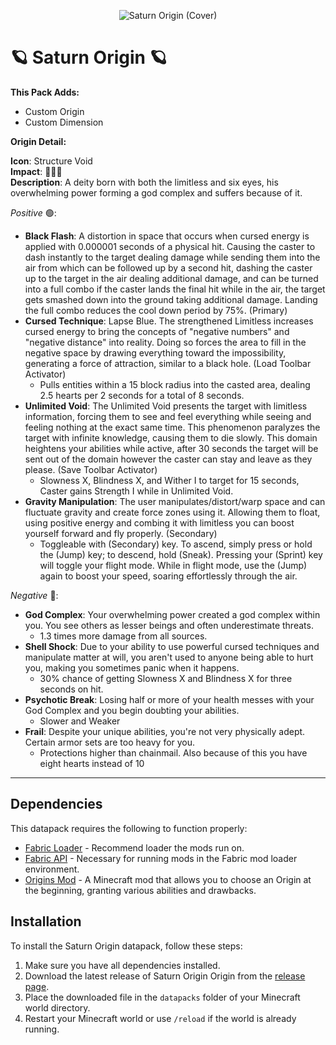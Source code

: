 <p align="center">
  <img src="https://raw.githubusercontent.com/0vergrown/Saturn-Origin/heads/main/pack.png" alt="Saturn Origin (Cover)"/>
</p>

# 🪐 Saturn Origin 🪐

**This Pack Adds:**
- Custom Origin
- Custom Dimension

**Origin Detail:**

**Icon**: Structure Void\
**Impact**: 🔴🔴🔴\
**Description**: A deity born with both the limitless and six eyes, his overwhelming power forming a god complex and suffers because of it.

*Positive* 🟢:
- **Black Flash**: A distortion in space that occurs when cursed energy is applied with 0.000001 seconds of a physical hit. Causing the caster to dash instantly to the target dealing damage while sending them into the air from which can be followed up by a second hit, dashing the caster up to the target in the air dealing additional damage, and can be turned into a full combo if the caster lands the final hit while in the air, the target gets smashed down into the ground taking additional damage. Landing the full combo reduces the cool down period by 75%. (Primary)
- **Cursed Technique**: Lapse Blue. The strengthened Limitless increases cursed energy to bring the concepts of "negative numbers" and "negative distance" into reality. Doing so forces the area to fill in the negative space by drawing everything toward the impossibility, generating a force of attraction, similar to a black hole. (Load Toolbar Activator)
    - Pulls entities within a 15 block radius into the casted area, dealing 2.5 hearts per 2 seconds for a total of 8 seconds.
- **Unlimited Void**: The Unlimited Void presents the target with limitless information, forcing them to see and feel everything while seeing and feeling nothing at the exact same time. This phenomenon paralyzes the target with infinite knowledge, causing them to die slowly. This domain heightens your abilities while active, after 30 seconds the target will be sent out of the domain however the caster can stay and leave as they please. (Save Toolbar Activator)
    - Slowness X, Blindness X, and Wither I to target for 15 seconds, Caster gains Strength I while in Unlimited Void.
- **Gravity Manipulation**: The user manipulates/distort/warp space and can fluctuate gravity and create force zones using it. Allowing them to float, using positive energy and combing it with limitless you can boost yourself forward and fly properly. (Secondary)
    - Toggleable with (Secondary) key. To ascend, simply press or hold the (Jump) key; to descend, hold (Sneak). Pressing your (Sprint) key will toggle your flight mode. While in flight mode, use the (Jump) again to boost your speed, soaring effortlessly through the air.

*Negative* 🔴:
- **God Complex**: Your overwhelming power created a god complex within you. You see others as lesser beings and often underestimate threats.
    - 1.3 times more damage from all sources.
- **Shell Shock**: Due to your ability to use powerful cursed techniques and manipulate matter at will, you aren't used to anyone being able to hurt you, making you sometimes panic when it happens.
    - 30% chance of getting Slowness X and Blindness X for three seconds on hit.
- **Psychotic Break**: Losing half or more of your health messes with your God Complex and you begin doubting your abilities.
    - Slower and Weaker
- **Frail**: Despite your unique abilities, you're not very physically adept. Certain armor sets are too heavy for you.
    - Protections higher than chainmail. Also because of this you have eight hearts instead of 10

---
## Dependencies
This datapack requires the following to function properly:
- [Fabric Loader](https://fabricmc.net/) - Recommend loader the mods run on.
- [Fabric API](https://fabricmc.net/use/) - Necessary for running mods in the Fabric mod loader environment.
- [Origins Mod](https://github.com/apace100/origins-fabric) - A Minecraft mod that allows you to choose an Origin at the beginning, granting various abilities and drawbacks.

## Installation
To install the Saturn Origin datapack, follow these steps:
1. Make sure you have all dependencies installed.
2. Download the latest release of Saturn Origin Origin from the [release page](https://modrinth.com/datapack/saturn-origin).
3. Place the downloaded file in the `datapacks` folder of your Minecraft world directory.
4. Restart your Minecraft world or use `/reload` if the world is already running.